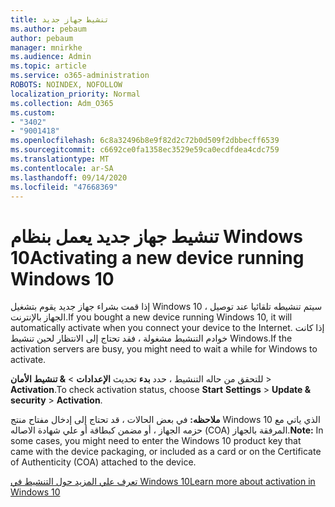 ```yaml
---
title: تنشيط جهاز جديد
ms.author: pebaum
author: pebaum
manager: mnirkhe
ms.audience: Admin
ms.topic: article
ms.service: o365-administration
ROBOTS: NOINDEX, NOFOLLOW
localization_priority: Normal
ms.collection: Adm_O365
ms.custom:
- "3402"
- "9001418"
ms.openlocfilehash: 6c8a32496b8e9f82d2c72b0d509f2dbbecff6539
ms.sourcegitcommit: c6692ce0fa1358ec3529e59ca0ecdfdea4cdc759
ms.translationtype: MT
ms.contentlocale: ar-SA
ms.lasthandoff: 09/14/2020
ms.locfileid: "47668369"
---
```

# <a name="activating-a-new-device-running-windows-10"></a><span data-ttu-id="89707-102">تنشيط جهاز جديد يعمل بنظام Windows 10</span><span class="sxs-lookup"><span data-stu-id="89707-102">Activating a new device running Windows 10</span></span>

<span data-ttu-id="89707-103">إذا قمت بشراء جهاز جديد يقوم بتشغيل Windows 10 ، سيتم تنشيطه تلقائيا عند توصيل الجهاز بالإنترنت.</span><span class="sxs-lookup"><span data-stu-id="89707-103">If you bought a new device running Windows 10, it will automatically activate when you connect your device to the Internet.</span></span> <span data-ttu-id="89707-104">إذا كانت خوادم التنشيط مشغولة ، فقد تحتاج إلى الانتظار لحين تنشيط Windows.</span><span class="sxs-lookup"><span data-stu-id="89707-104">If the activation servers are busy, you might need to wait a while for Windows to activate.</span></span>

<span data-ttu-id="89707-105">للتحقق من حاله التنشيط ، حدد **بدء** تحديث **الإعدادات**  >  **& تنشيط الأمان**  >  **Activation**.</span><span class="sxs-lookup"><span data-stu-id="89707-105">To check activation status, choose **Start** **Settings** > **Update & security** > **Activation**.</span></span>

<span data-ttu-id="89707-106">**ملاحظه:** في بعض الحالات ، قد تحتاج إلى إدخال مفتاح منتج Windows 10 الذي ياتي مع حزمه الجهاز ، أو مضمن كبطاقة أو علي شهادة الاصاله (COA) المرفقة بالجهاز.</span><span class="sxs-lookup"><span data-stu-id="89707-106">**Note:** In some cases, you might need to enter the Windows 10 product key that came with the device packaging, or included as a card or on the Certificate of Authenticity (COA) attached to the device.</span></span>

[<span data-ttu-id="89707-107">تعرف علي المزيد حول التنشيط في Windows 10</span><span class="sxs-lookup"><span data-stu-id="89707-107">Learn more about activation in Windows 10</span></span>](https://support.microsoft.com/help/12440)